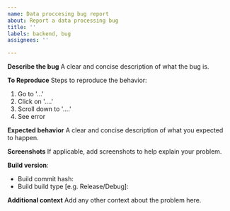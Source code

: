 ```yaml
---
name: Data proccesing bug report
about: Report a data processing bug
title: ''
labels: backend, bug
assignees: ''

---
```


**Describe the bug**
A clear and concise description of what the bug is.

**To Reproduce**
Steps to reproduce the behavior:
1. Go to '...'
2. Click on '....'
3. Scroll down to '....'
4. See error

**Expected behavior**
A clear and concise description of what you expected to happen.

**Screenshots**
If applicable, add screenshots to help explain your problem.

**Build version**:
 - Build commit hash:
 - Build build type [e.g. Release/Debug]:

**Additional context**
Add any other context about the problem here.
